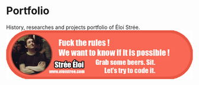 # Portfolio
History, researches and projects portfolio of Éloi Strée.
[![Modo Image Eloi](https://github.com/EloiStree/Portfolio/blob/master/EloiStreeModoFooter.png?raw=true)](http://eloistree.com)
